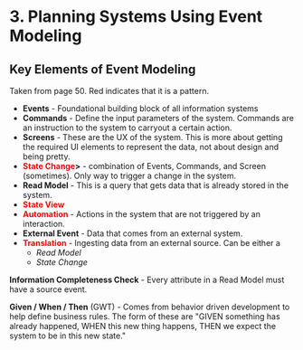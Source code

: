 # 3. Planning Systems Using Event Modeling

## Key Elements of Event Modeling

Taken from page 50. Red indicates that it is a pattern.

* __Events__ - Foundational building block of all information systems
* __Commands__ - Define the input parameters of the system. Commands are an instruction to the system to carryout a certain action.
* __Screens__ - These are the UX of the system. This is more about getting the required UI elements to represent the data, not about design and being pretty.
* __<span style="color: red;">State Change</span>>__ - combination of Events, Commands, and Screen (sometimes). Only way to trigger a change in the system.
* __Read Model__ - This is a query that gets data that is already stored in the system.
* __<span style="color: red;">State View</span>__
* __<span style="color: red;">Automation</span>__ - Actions in the system that are not triggered by an interaction.
* __External Event__ - Data that comes from an external system.
* __<span style="color: red;">Translation</span>__ - Ingesting data from an external source. Can be either a 
  * _Read Model_
  * _State Change_

__Information Completeness Check__ - Every attribute in a Read Model must have a source event.

__Given / When / Then__ (GWT) - Comes from behavior driven development to help define business rules. The form of these are "GIVEN something has already happened, WHEN this new thing happens, THEN we expect the system to be in this new state."